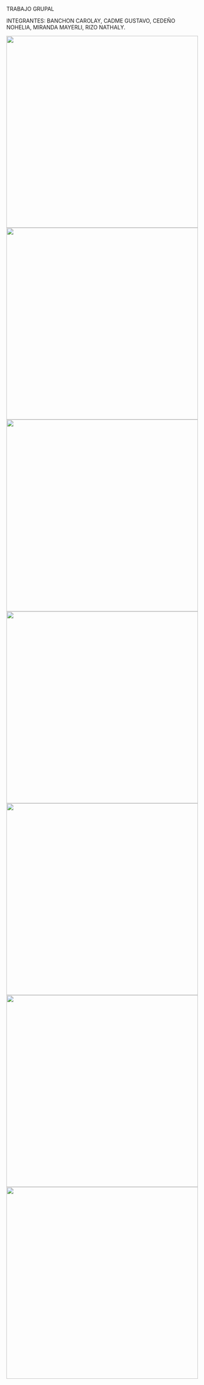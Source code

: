 TRABAJO GRUPAL

INTEGRANTES:
BANCHON CAROLAY,
CADME GUSTAVO,
CEDEÑO NOHELIA,
MIRANDA MAYERLI,
RIZO NATHALY.

<img src="captura1.png" width="500" heigth="500">
<img src="captura2.png" width="500" heigth="500">
<img src="captura3.png" width="500" heigth="500">
<img src="captura4.png" width="500" heigth="500">
<img src="captura5.png" width="500" heigth="500">
<img src="captura6.png" width="500" heigth="500">
<img src="captura7.png" width="500" heigth="500">
